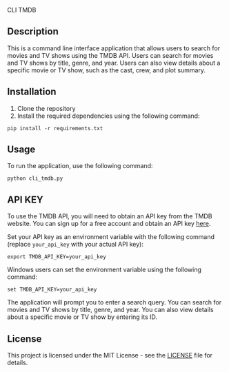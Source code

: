 CLI TMDB

## Description
This is a command line interface application that allows users to search for movies and TV shows using the TMDB API. Users can search for movies and TV shows by title, genre, and year. Users can also view details about a specific movie or TV show, such as the cast, crew, and plot summary.

## Installation

1. Clone the repository
2. Install the required dependencies using the following command:
```
pip install -r requirements.txt
```

## Usage

To run the application, use the following command:
```
python cli_tmdb.py
```

## API KEY

To use the TMDB API, you will need to obtain an API key from the TMDB website. You can sign up for a free account and obtain an API key [here](https://www.themoviedb.org/documentation/api).

Set your API key as an environment variable with the following command (replace `your_api_key` with your actual API key):
```
export TMDB_API_KEY=your_api_key
```
Windows users can set the environment variable using the following command:
```
set TMDB_API_KEY=your_api_key
```
The application will prompt you to enter a search query. You can search for movies and TV shows by title, genre, and year. You can also view details about a specific movie or TV show by entering its ID.

## License

This project is licensed under the MIT License - see the [LICENSE](LICENSE) file for details.
```

